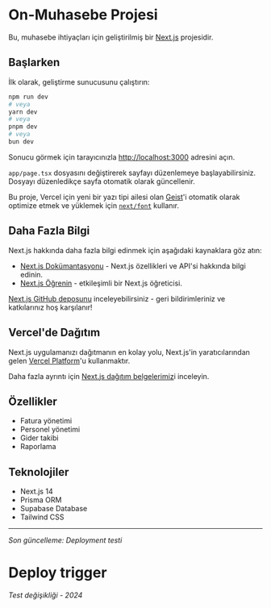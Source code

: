 # On-Muhasebe Projesi

Bu, muhasebe ihtiyaçları için geliştirilmiş bir [Next.js](https://nextjs.org) projesidir.

## Başlarken

İlk olarak, geliştirme sunucusunu çalıştırın:

```bash
npm run dev
# veya
yarn dev
# veya
pnpm dev
# veya
bun dev
```

Sonucu görmek için tarayıcınızla [http://localhost:3000](http://localhost:3000) adresini açın.

`app/page.tsx` dosyasını değiştirerek sayfayı düzenlemeye başlayabilirsiniz. Dosyayı düzenledikçe sayfa otomatik olarak güncellenir.

Bu proje, Vercel için yeni bir yazı tipi ailesi olan [Geist](https://vercel.com/font)'i otomatik olarak optimize etmek ve yüklemek için [`next/font`](https://nextjs.org/docs/app/building-your-application/optimizing/fonts) kullanır.

## Daha Fazla Bilgi

Next.js hakkında daha fazla bilgi edinmek için aşağıdaki kaynaklara göz atın:

- [Next.js Dokümantasyonu](https://nextjs.org/docs) - Next.js özellikleri ve API'si hakkında bilgi edinin.
- [Next.js Öğrenin](https://nextjs.org/learn) - etkileşimli bir Next.js öğreticisi.

[Next.js GitHub deposunu](https://github.com/vercel/next.js) inceleyebilirsiniz - geri bildirimleriniz ve katkılarınız hoş karşılanır!

## Vercel'de Dağıtım

Next.js uygulamanızı dağıtmanın en kolay yolu, Next.js'in yaratıcılarından gelen [Vercel Platform](https://vercel.com/new?utm_medium=default-template&filter=next.js&utm_source=create-next-app&utm_campaign=create-next-app-readme)'u kullanmaktır.

Daha fazla ayrıntı için [Next.js dağıtım belgelerimiz](https://nextjs.org/docs/app/building-your-application/deploying)i inceleyin.

## Özellikler
- Fatura yönetimi
- Personel yönetimi  
- Gider takibi
- Raporlama

## Teknolojiler
- Next.js 14
- Prisma ORM
- Supabase Database
- Tailwind CSS

---
*Son güncelleme: Deployment testi*
# Deploy trigger
*Test değişikliği - 2024*
